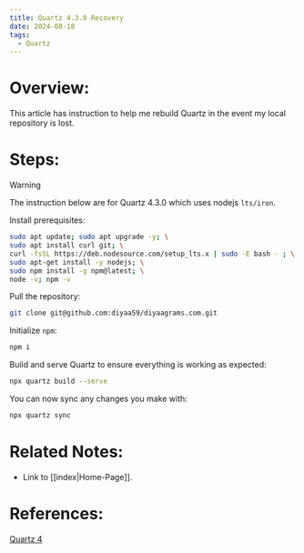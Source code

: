 ```yaml
---
title: Quartz 4.3.0 Recovery
date: 2024-08-18
tags:
  - Quartz
---
```

# Overview:

This article has instruction to help me rebuild Quartz in the event my local repository is lost.
# Steps:

> [!warning]
> The instruction below are for Quartz 4.3.0 which uses nodejs `lts/iron`.

Install prerequisites:

```bash
sudo apt update; sudo apt upgrade -y; \
sudo apt install curl git; \
curl -fsSL https://deb.nodesource.com/setup_lts.x | sudo -E bash - ; \
sudo apt-get install -y nodejs; \
sudo npm install -g npm@latest; \
node -v; npm -v
```

Pull the repository:

```bash
git clone git@github.com:diyaa59/diyaagrams.com.git
```

Initialize `npm`:

```bash
npm i
```

Build and serve Quartz to ensure everything is working as expected:

```bash
npx quartz build --serve
```

You can now sync any changes you make with:

```bash
npx quartz sync
```

# Related Notes:

- Link to [[index|Home-Page]].

# References:

[Quartz 4](https://quartz.jzhao.xyz/#-get-started)